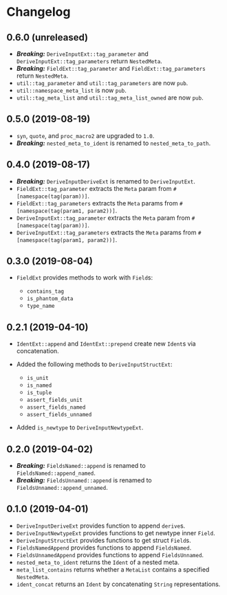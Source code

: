 # Changelog

## 0.6.0 (unreleased)

* ***Breaking:*** `DeriveInputExt::tag_parameter` and `DeriveInputExt::tag_parameters` return `NestedMeta`.
* ***Breaking:*** `FieldExt::tag_parameter` and `FieldExt::tag_parameters` return `NestedMeta`.
* `util::tag_parameter` and `util::tag_parameters` are now `pub`.
* `util::namespace_meta_list` is now `pub`.
* `util::tag_meta_list` and `util::tag_meta_list_owned` are now `pub`.

## 0.5.0 (2019-08-19)

* `syn`, `quote`, and `proc_macro2` are upgraded to `1.0`.
* ***Breaking:*** `nested_meta_to_ident` is renamed to `nested_meta_to_path`.

## 0.4.0 (2019-08-17)

* ***Breaking:*** `DeriveInputDeriveExt` is renamed to `DeriveInputExt`.
* `FieldExt::tag_parameter` extracts the `Meta` param from `#[namespace(tag(param))]`.
* `FieldExt::tag_parameters` extracts the `Meta` params from `#[namespace(tag(param1, param2))]`.
* `DeriveInputExt::tag_parameter` extracts the `Meta` param from `#[namespace(tag(param))]`.
* `DeriveInputExt::tag_parameters` extracts the `Meta` params from `#[namespace(tag(param1, param2))]`.

## 0.3.0 (2019-08-04)

* `FieldExt` provides methods to work with `Field`s:

    - `contains_tag`
    - `is_phantom_data`
    - `type_name`

## 0.2.1 (2019-04-10)

* `IdentExt::append` and `IdentExt::prepend` create new `Ident`s via concatenation.
* Added the following methods to `DeriveInputStructExt`:

    - `is_unit`
    - `is_named`
    - `is_tuple`
    - `assert_fields_unit`
    - `assert_fields_named`
    - `assert_fields_unnamed`

* Added `is_newtype` to `DeriveInputNewtypeExt`.

## 0.2.0 (2019-04-02)

* ***Breaking:*** `FieldsNamed::append` is renamed to `FieldsNamed::append_named`.
* ***Breaking:*** `FieldsUnnamed::append` is renamed to `FieldsUnnamed::append_unnamed`.

## 0.1.0 (2019-04-01)

* `DeriveInputDeriveExt` provides function to append `derive`s.
* `DeriveInputNewtypeExt` provides functions to get newtype inner `Field`.
* `DeriveInputStructExt` provides functions to get struct `Field`s.
* `FieldsNamedAppend` provides functions to append `FieldsNamed`.
* `FieldsUnnamedAppend` provides functions to append `FieldsUnnamed`.
* `nested_meta_to_ident` returns the `Ident` of a nested meta.
* `meta_list_contains` returns whether a `MetaList` contains a specified `NestedMeta`.
* `ident_concat` returns an `Ident` by concatenating `String` representations.
